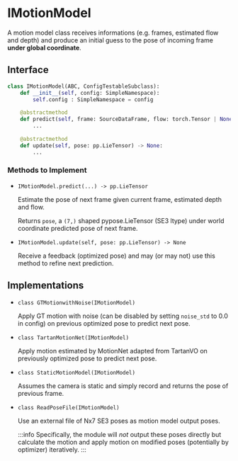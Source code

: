 # IMotionModel

A motion model class receives informations (e.g. frames, estimated flow and depth) and produce an initial guess to the pose of incoming frame **under global coordinate**.

## Interface

```python title="Module/MotionModel.py"
class IMotionModel(ABC, ConfigTestableSubclass):
    def __init__(self, config: SimpleNamespace):
        self.config : SimpleNamespace = config
    
    @abstractmethod
    def predict(self, frame: SourceDataFrame, flow: torch.Tensor | None, depth: torch.Tensor | None) -> pp.LieTensor:
        ...
    
    @abstractmethod
    def update(self, pose: pp.LieTensor) -> None:
        ...
```

### Methods to Implement

* `IMotionModel.predict(...) -> pp.LieTensor`

    Estimate the pose of next frame given current frame, estimated depth and flow.
    
    Returns `pose`, a `(7,)` shaped pypose.LieTensor (SE3 ltype) under world coordinate predicted pose of next frame.

* `IMotionModel.update(self, pose: pp.LieTensor) -> None`

    Receive a feedback (optimized pose) and may (or may not) use this method to refine next prediction.


## Implementations

* `class GTMotionwithNoise(IMotionModel)`
    
    Apply GT motion with noise (can be disabled by setting `noise_std` to 0.0 in config) on previous optimized pose to predict next pose.

* `class TartanMotionNet(IMotionModel)`
    
    Apply motion estimated by MotionNet adapted from TartanVO on previously optimized pose to predict next pose.

* `class StaticMotionModel(IMotionModel)`
    
    Assumes the camera is static and simply record and returns the pose of previous frame.

* `class ReadPoseFile(IMotionModel)`
    
    Use an external file of Nx7 SE3 poses as motion model output poses.
    
    :::info
    Specifically, the module will *not* output these poses directly but calculate the motion
    and apply motion on modified poses (potentially by optimizer) iteratively.
    :::
